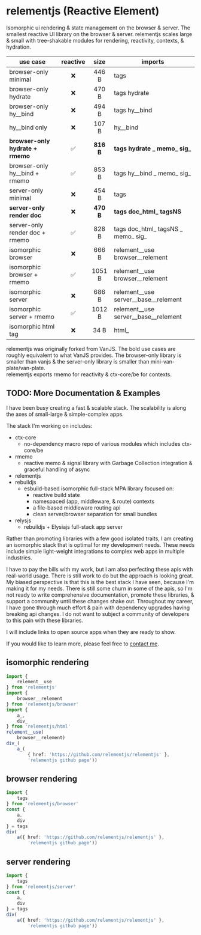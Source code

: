 # relementjs (Reactive Element)

Isomorphic ui rendering & state management on the browser & server.
The smallest reactive UI library on the browser & server.
relementjs scales large & small with tree-shakable modules for rendering, reactivity, contexts, & hydration.

| use case                         | reactive |   size    | imports                              |
|----------------------------------|:--------:|:---------:|--------------------------------------|
| browser-only minimal             |    ❌     |   446 B   | tags                                 |
| browser-only hydrate             |    ❌     |   470 B   | tags hydrate                         |
| browser-only hy__bind            |    ❌     |   494 B   | tags hy__bind                        |
| hy__bind only                    |    ❌     |   107 B   | hy__bind                             |
| **browser-only hydrate + rmemo** |    ✅     | **816 B** | **tags hydrate _ memo_ sig_**        |
| browser-only hy__bind + rmemo    |    ✅     |   853 B   | tags hy__bind _ memo_ sig_           |
| server-only minimal              |    ❌     |   454 B   | tags                                 |
| **server-only render doc**       |    ❌     | **470 B** | **tags doc_html_ tagsNS**            |
| server-only render doc + rmemo   |    ✅     |   828 B   | tags doc_html_ tagsNS _ memo_ sig_   |
| isomorphic browser               |    ❌     |   666 B   | relement__use browser__relement      |
| isomorphic browser + rmemo       |    ✅     |  1051 B   | relement__use browser__relement      |
| isomorphic server                |    ❌     |   686 B   | relement__use server__base__relement |
| isomorphic server + rmemo        |    ✅     |  1012 B   | relement__use server__base__relement |
| isomorphic html tag              |    ❌     |   34 B    | html_                                |

relementjs was originally forked from VanJS. The bold use cases are roughly equivalent to what VanJS provides. The
browser-only library is smaller than vanjs & the server-only library is smaller than mini-van-plate/van-plate.  
relementjs exports rmemo for reactivity & ctx-core/be for contexts.

## TODO: More Documentation & Examples

I have been busy creating a fast & scalable stack. The scalability is along the axes of small-large & simple-complex
apps.

The stack I'm working on includes:

* ctx-core
  * no-dependency macro repo of various modules which includes ctx-core/be
* rmemo
  * reactive memo & signal library with Garbage Collection integration & graceful handling of async
* relementjs
* rebuildjs
  * esbuild-based isomorphic full-stack MPA library focused on:
    * reactive build state
    * namespaced (app, middleware, & route) contexts
    * a file-based middleware routing api
    * clean server/browser separation for small bundles
* relysjs
  * rebuildjs + Elysiajs full-stack app server

Rather than promoting libraries with a few good isolated traits, I am creating an isomorphic stack that is optimal
for my development needs.
These needs include simple light-weight integrations to complex web apps in multiple industries.

I have to pay the bills with my work, but I am also perfecting these apis with real-world usage.
There is still work to do but the approach is looking great.
My biased perspective is that this is the best stack I have seen, because I'm making it for my needs.
There is still some churn in some of the apis, so I'm not ready to write comprehensive documentation, promote these
libraries, & support a community until these changes shake out.
Throughout my career, I have gone through much effort & pain with dependency upgrades having breaking api changes.
I do not want to subject a community of developers to this pain with these libraries.

I will include links to open source apps when they are ready to show.

If you would like to learn more, please feel free to
[contact me](mailto:brian.takita@gmail.com?subject=relementjs).

## isomorphic rendering

```ts
import {
	relement__use
} from 'relementjs'
import {
	browser__relement
} from 'relementjs/browser'
import {
	a_,
	div_
} from 'relementjs/html'
relement__use(
	browser__relement)
div_(
	a_(
		{ href: 'https://github.com/relementjs/relementjs' },
		'relementjs github page'))
```

## browser rendering

```ts
import {
	tags
} from 'relementjs/browser'
const {
	a,
	div
} = tags
div(
	a({ href: 'https://github.com/relementjs/relementjs' },
		'relementjs github page'))
```

## server rendering

```ts
import {
	tags
} from 'relementjs/server'
const {
	a,
	div
} = tags
div(
	a({ href: 'https://github.com/relementjs/relementjs' },
		'relementjs github page'))
```
